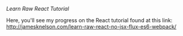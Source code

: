 *Learn Raw React Tutorial*

Here, you'll see my progress on the React tutorial found at this link: http://jamesknelson.com/learn-raw-react-no-jsx-flux-es6-webpack/
